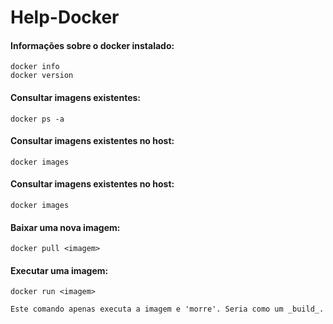 # Help-Docker

#### Informações sobre o docker instalado:
```
docker info
docker version
```

#### Consultar imagens existentes:
```
docker ps -a
```

#### Consultar imagens existentes no host:
```
docker images
```

#### Consultar imagens existentes no host:
```
docker images
```

#### Baixar uma nova imagem:
```
docker pull <imagem>
```

#### Executar uma imagem:
```
docker run <imagem>
```
    Este comando apenas executa a imagem e 'morre'. Seria como um _build_.






